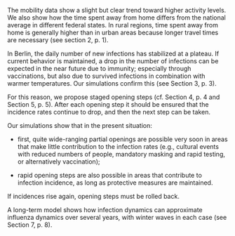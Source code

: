 The mobility data show a slight but clear trend toward higher activity levels. We also show how the time spent away from home differs from the national average in different federal states. In rural regions, time spent away from home is generally higher than in urban areas because longer travel times are necessary (see section 2, p. 1).

In Berlin, the daily number of new infections has stabilized at a plateau. If current behavior is maintained, a drop in the number of infections can be expected in the near future due to immunity; especially through vaccinations, but also due to survived infections in combination with warmer temperatures. Our simulations confirm this (see Section 3, p. 3).

For this reason, we propose staged opening steps (cf. Section 4, p. 4 and Section 5, p. 5). After each opening step it should be ensured that the incidence rates continue to drop, and then the next step can be taken.

Our simulations show that in the present situation:

- first, quite wide-ranging partial openings are possible very soon in areas that make little contribution to the infection rates (e.g., cultural events with reduced numbers of people, mandatory masking and rapid testing, or alternatively vaccination);

- rapid opening steps are also possible in areas that contribute to infection incidence, as long as protective measures are maintained.

If incidences rise again, opening steps must be rolled back.

A long-term model shows how infection dynamics can approximate influenza dynamics over several years, with winter waves in each case (see Section 7, p. 8).
